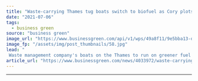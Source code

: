 ```yaml
---
title: "Waste-carrying Thames tug boats switch to biofuel as Cory plots course to net zero"
date: "2021-07-06"
tags: 
  - business green
source: "business green"
image_url: "https://www.businessgreen.com/api/v1/wps/49a8f11/9e5bba13-d0bc-49e8-8401-eb0a302c4fa3/2/Cory-tug-185x114.jpg"
image_fp: "/assets/img/post_thumbnails/58.jpg"
lead: "
 Waste management company's boats on the Thames to run on greener fuel that it claims can reduce CO2 emissions by 90 per cent ..."
article_url: "https://www.businessgreen.com/news/4033972/waste-carrying-thames-tug-boats-switch-biofuel-cory-plots-course-net-zero"
---
```


---
